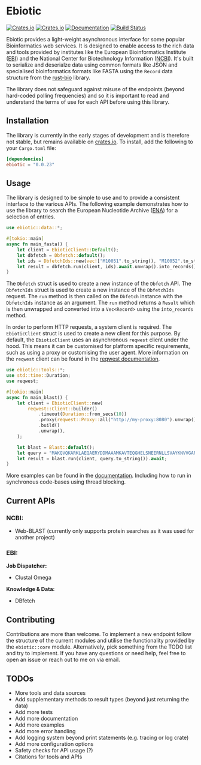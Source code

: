 # Ebiotic

[![Crates.io](https://img.shields.io/crates/v/ebiotic.svg)](https://crates.io/crates/ebiotic)
[![Crates.io](https://img.shields.io/crates/l/ebiotic.svg)](https://crates.io/crates/ebiotic)
[![Documentation](https://docs.rs/ebiotic/badge.svg)](https://docs.rs/ebiotic)
[![Build Status](https://github.com/hallsopp/ebiotic/actions/workflows/rust.yml/badge.svg)]()

Ebiotic provides a light-weight asynchronous interface for some popular Bioinformatics web services. It is designed to
enable access to the rich data and tools provided by institutes like the European Bioinformatics
Institute ([EBI](https://www.ebi.ac.uk/)) and the National Center for Biotechnology
Information ([NCBI](https://www.ncbi.nlm.nih.gov/)). It's built to serialize
and deserialze data using common formats like JSON and specialised bioinformatics formats like FASTA using the `Record`
data structure from the [rust-bio](https://rust-bio.github.io/) library.

The library does not safeguard against misuse of the endpoints (beyond hard-coded polling frequencies) and so it is
important to read and understand the terms of use for each API before using this library.

## Installation

The library is currently in the early stages of development and is therefore not stable, but remains available
on [crates.io](https://crates.io/crates/ebiotic). To install, add
the following to your `Cargo.toml` file:

```toml
[dependencies]
ebiotic = "0.0.23"
```

## Usage

The library is designed to be simple to use and to provide a consistent interface to the various APIs. The following
example demonstrates how to use the library to search the European Nucleotide
Archive ([ENA](https://www.ebi.ac.uk/ena/browser/home)) for a selection of entries.

```rust
use ebiotic::data::*;

#[tokio::main]
async fn main_fasta() {
    let client = EbioticClient::Default();
    let dbfetch = Dbfetch::default();
    let ids = DbfetchIds::new(vec!["M10051".to_string(), "M10052".to_string()]);
    let result = dbfetch.run(client, ids).await.unwrap().into_records();
}
```

The `Dbfetch` struct is used to create a new instance of the `Dbfetch` API. The `DbfetchIds` struct is used to create a
new instance of the `DbfetchIds` request. The `run` method is then called on the `Dbfetch` instance with
the `DbfetchIds` instance as an argument. The `run` method returns a `Result` which is then unwrapped and converted into
a `Vec<Record>` using the `into_records` method.

In order to perform HTTP requests, a system client is required. The `EbioticClient` struct is used to create a new
client for this purpose. By default, the `EbioticClient` uses an asynchronous `reqwest` client under the hood. This
means it can be customised for platform specific requirements, such as using a proxy or customising the user agent. More
information on the `reqwest` client can be found in the [reqwest documentation](https://docs.rs/crate/reqwest/latest).

```rust
use ebiotic::tools::*;
use std::time::Duration;
use reqwest;

#[tokio::main]
async fn main_blast() {
    let client = EbioticClient::new(
        reqwest::Client::builder()
            .timeout(Duration::from_secs(10))
            .proxy(reqwest::Proxy::all("http://my-proxy:8080").unwrap())
            .build()
            .unwrap(),
    );

    let blast = Blast::default();
    let query = "MAKQVQKARKLAEQAERYDDMAAAMKAVTEQGHELSNEERNLLSVAYKNVVGARRSSWRVISSIEQKTERNEKKQQMGKEYREKIEAELQDICNDVLELLDKYLIPNATQPESKVFYLKMKGDYFRYLSEVASGDNKQTTVSNSQQAYQEAFEISKKEMQPTHPIRLGLALNFSVFYYEILNSPDRACRLAKAAFDDASLAKDAESEKNPEEIAWYQSITQ";
    let result = blast.run(client, query.to_string()).await;
}
```

More examples can be found in the [documentation](https://docs.rs/ebiotic). Including how to run in synchronous
code-bases using thread blocking.

## Current APIs

### NCBI:

- Web-BLAST (currently only supports protein searches as it was used for another project)

### EBI:

**Job Dispatcher:**

- Clustal Omega

**Knowledge & Data:**

- DBfetch

## Contributing

Contributions are more than welcome. To implement a new endpoint follow the structure of the current modules and utilise
the functionality provided by the `ebiotic::core` module. Alternatively, pick something from the TODO list and try to
implement.
If you have any questions or need help, feel free to open an issue or reach out to me on via email.

## TODOs

- More tools and data sources
- Add supplementary methods to result types (beyond just returning the data)
- Add more tests
- Add more documentation
- Add more examples
- Add more error handling
- Add logging system beyond print statements (e.g. tracing or log crate)
- Add more configuration options
- Safety checks for API usage (?)
- Citations for tools and APIs 
